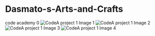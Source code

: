 # Dasmato-s-Arts-and-Crafts
code academy 0
![CodeA project 1 Image 1](https://user-images.githubusercontent.com/84602842/226384909-15d109d4-492c-4aa5-b567-a475d419cb32.jpeg)
![CodeA project 1 Image 2](https://user-images.githubusercontent.com/84602842/226384934-9d79d1b1-6a8f-4017-b790-004f88160ffe.jpeg)
![CodeA project 1 Image 3](https://user-images.githubusercontent.com/84602842/226384944-bfb5e359-3a2a-49f0-b6a3-3656eed4c4bf.jpeg)
![CodeA project 1 Image 4](https://user-images.githubusercontent.com/84602842/226384952-0ef18830-5e67-4ecf-9291-901607e98466.jpeg)
